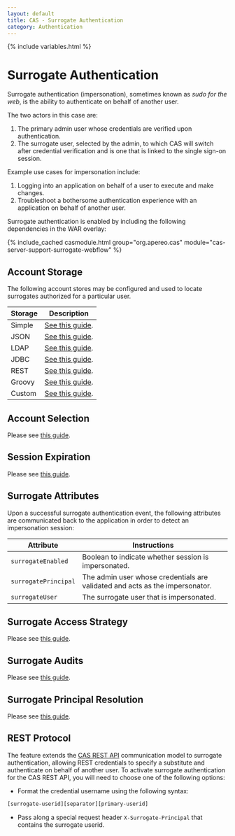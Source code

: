 ```yaml
---
layout: default
title: CAS - Surrogate Authentication
category: Authentication
---
```

{% include variables.html %}

# Surrogate Authentication

Surrogate authentication (impersonation), sometimes known as *sudo for the web*, 
is the ability to authenticate on behalf of another user. 

The two actors in this case are:

1. The primary admin user whose credentials are verified upon authentication.
2. The surrogate user, selected by the admin, to which CAS will switch after credential verification and is one that is linked to the single sign-on session.

Example use cases for impersonation include:

1. Logging into an application on behalf of a user to execute and make changes.
2. Troubleshoot a bothersome authentication experience with an application on behalf of another user.

Surrogate authentication is enabled by including the following dependencies in the WAR overlay:

{% include_cached casmodule.html group="org.apereo.cas" module="cas-server-support-surrogate-webflow" %}

## Account Storage

The following account stores may be configured and used to locate surrogates authorized for a particular user.

| Storage | Description                                                     |
|---------|-----------------------------------------------------------------|
| Simple  | [See this guide](Surrogate-Authentication-Storage-Simple.html). |
| JSON    | [See this guide](Surrogate-Authentication-Storage-JSON.html).   |
| LDAP    | [See this guide](Surrogate-Authentication-Storage-LDAP.html).   |
| JDBC    | [See this guide](Surrogate-Authentication-Storage-JDBC.html).   |
| REST    | [See this guide](Surrogate-Authentication-Storage-REST.html).   |
| Groovy  | [See this guide](Surrogate-Authentication-Storage-Groovy.html). |
| Custom  | [See this guide](Surrogate-Authentication-Storage-Custom.html). |

## Account Selection

Please see [this guide](Surrogate-Authentication-AccountSelection.html).

## Session Expiration

Please see [this guide](Surrogate-Authentication-Session-Expiration.html).

## Surrogate Attributes

Upon a successful surrogate authentication event, the following 
attributes are communicated back to the application in order to detect an impersonation session:

| Attribute            | Instructions                                                                 |
|----------------------|------------------------------------------------------------------------------|
| `surrogateEnabled`   | Boolean to indicate whether session is impersonated.                         |
| `surrogatePrincipal` | The admin user whose credentials are validated and acts as the impersonator. |
| `surrogateUser`      | The surrogate user that is impersonated.                                     |

## Surrogate Access Strategy

Please see [this guide](Surrogate-Authentication-AccessStrategy.html).             

## Surrogate Audits

Please see [this guide](Surrogate-Authentication-Audit.html).
 
## Surrogate Principal Resolution

Please see [this guide](Surrogate-Authentication-Principal-Resolution.html).

## REST Protocol

The feature extends the [CAS REST API](../protocol/REST-Protocol.html) communication model to surrogate authentication,
allowing REST credentials to specify a substitute and authenticate on behalf of another user. To activate surrogate authentication
for the CAS REST API, you will need to choose one of the following options:

- Format the credential username using the following syntax:

```bash
[surrogate-userid][separator][primary-userid]
```

- Pass along a special request header `X-Surrogate-Principal` that contains the surrogate userid.
